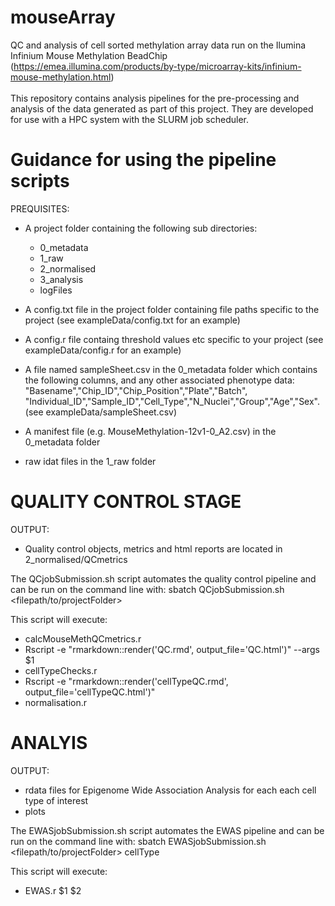 # mouseArray
QC and analysis of cell sorted methylation array data run on the Ilumina Infinium Mouse Methylation BeadChip \
(https://emea.illumina.com/products/by-type/microarray-kits/infinium-mouse-methylation.html)
\
\
This repository contains analysis pipelines for the pre-processing and analysis of the data generated as part of this project. They are developed for use with a HPC system with the SLURM job scheduler.


# Guidance for using the pipeline scripts

PREQUISITES: 
* A project folder containing the following sub directories:
  * 0_metadata
  * 1_raw
  * 2_normalised
  * 3_analysis
  * logFiles
  
* A config.txt file in the project folder containing file paths specific to the project (see exampleData/config.txt for an example)
* A config.r file containg threshold values etc specific to your project (see exampleData/config.r for an example)

* A file named sampleSheet.csv in the 0_metadata folder which contains the following columns, and any other associated phenotype data:
    "Basename","Chip_ID","Chip_Position","Plate","Batch", "Individual_ID","Sample_ID","Cell_Type","N_Nuclei","Group","Age","Sex". (see exampleData/sampleSheet.csv)

* A manifest file (e.g. MouseMethylation-12v1-0_A2.csv) in the 0_metadata folder
    
* raw idat files in the 1_raw folder



# QUALITY CONTROL STAGE

OUTPUT: 
* Quality control objects, metrics and html reports are located in 2_normalised/QCmetrics


The QCjobSubmission.sh script automates the quality control pipeline and can be run on the command line with:
sbatch QCjobSubmission.sh <filepath/to/projectFolder>

This script will execute:
* calcMouseMethQCmetrics.r
* Rscript -e "rmarkdown::render('QC.rmd', output_file='QC.html')" --args $1
* cellTypeChecks.r
* Rscript -e "rmarkdown::render('cellTypeQC.rmd', output_file='cellTypeQC.html')" 
* normalisation.r



# ANALYIS

OUTPUT:
* rdata files for Epigenome Wide Association Analysis for each each cell type of interest
* plots 


The EWASjobSubmission.sh script automates the EWAS pipeline and can be run on the command line with:
sbatch EWASjobSubmission.sh <filepath/to/projectFolder> cellType


This script will execute:
* EWAS.r $1 $2



